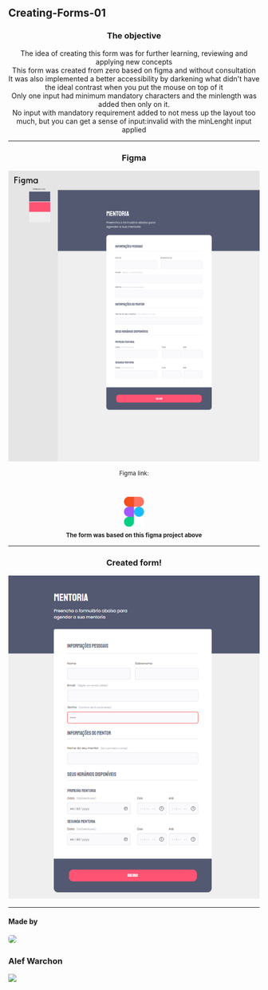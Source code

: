 ## Creating-Forms-01
<h3 align="center">The objective</h3>

<p align="center">
The idea of creating this form was for further learning, reviewing and applying new concepts
<br/>
This form was created from zero based on figma and without consultation
<br/>
It was also implemented a better accessibility by darkening what didn't have the ideal contrast when you put the mouse on top of it
<br/>
Only one input had minimum mandatory characters and the minlength was added then only on it.
<br/>
No input with mandatory requirement added to not mess up the layout too much, but you can get a sense of input:invalid with the minLenght input applied
</p>

<hr/>

<div align="center">

<h3>Figma</h3>

<img src="./assets/figma.png" />

<sup>Figma link:</sup>	
<br/>	
<a href="https://www.figma.com/file/ZWtnunlEPuvPRkWtpILSrh/Stage-03-Formul%C3%A1rio-intermedi%C3%A1rio-Copy?fuid=1130144160993271217"> <img width="40px" src="./assets/figmaicon.png" />
</a>
<br/>
<sub><b>The form was based on this figma project above</b></sub>
<br/>	
</div>

<hr/>

<div align="center">

<h3 align="center">Created form!</h3>

<img src="./assets/p3final.png" />

</div>

<hr/>

<h4>Made by</h4>
    
<img style="border-radius: 30%;" src="https://avatars.githubusercontent.com/u/109194445?s=96&v=4" width="75px;" />

<h3>Alef Warchon</h3>
<a href="https://www.linkedin.com/in/alef-warchon-400571245/"> <img 
src="https://img.shields.io/static/v1?label=&message=LinkedIn&color=EA1D2C&style=for-the-badge&logo=linkedin" />
</a>
